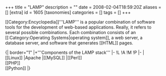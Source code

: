 +++
title = "LAMP"
description = ""
date = 2008-02-04T18:59:20Z
aliases = []
[extra]
id = 1605
[taxonomies]
categories = []
tags = []
+++

[[Category:Encyclopedia]]'''LAMP''' is a popular combination of software tools for the development of web-based applications. Really, it refers to several possible combinations. Each combination consists of an [[:Category:Operating Systems|operating system]], a web server, a database server, and software that generates [[HTML]] pages.

{| border="1"
|+'''Components of the LAMP stack'''
|-
!L
!A
!M
!P
|-
|[[Linux]]
|Apache
|[[MySQL]]
|[[Perl]]<br/>
[[PHP]]<br/>
[[Python]]
|}
